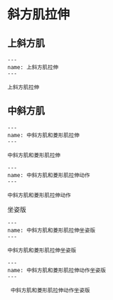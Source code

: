 # 斜方肌拉伸

## 上斜方肌

```{figure} assets/img/2022-01-17-10-35-30.png
---
name: 上斜方肌拉伸
---

上斜方肌拉伸
```

## 中斜方肌

```{figure} assets/img/2022-01-17-11-25-01.png
---
name: 中斜方肌和菱形肌拉伸
---

中斜方肌和菱形肌拉伸
```

```{figure} assets/img/2022-01-17-11-25-56.png
---
name: 中斜方肌和菱形肌拉伸动作
---

中斜方肌和菱形肌拉伸动作
```

坐姿版

```{figure} assets/img/2022-01-17-11-27-24.png
---
name: 中斜方肌和菱形肌拉伸坐姿版
---

中斜方肌和菱形肌拉伸坐姿版
```

```{figure} assets/img/2022-01-17-11-28-09.png
---
name: 中斜方肌和菱形肌拉伸动作坐姿版
---

 中斜方肌和菱形肌拉伸动作坐姿版
```